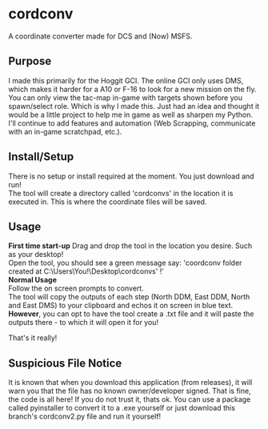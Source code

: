 # cordconv
A coordinate converter made for DCS and (Now) MSFS.

## Purpose
I made this primarily for the Hoggit GCI. The online GCI only uses DMS, which makes it harder for a A10 or F-16 to look for a new mission on the fly. You can only view the tac-map in-game with targets shown before you spawn/select role. Which is why I made this. Just had an idea and thought it would be a little project to help me in game as well as sharpen my Python. I'll continue to add features and automation (Web Scrapping, communicate with an in-game scratchpad, etc.).

## Install/Setup
There is no setup or install required at the moment. You just download and run!  
The tool will create a directory called 'cordconvs' in the location it is executed in. This is where the coordinate files will be saved.

## Usage
**First time start-up**
Drag and drop the tool in the location you desire. Such as your desktop!  
Open the tool, you should see a green message say: 'coordconv folder created at C:\Users\You!\Desktop\cordconvs' !'  
**Normal Usage**  
Follow the on screen prompts to convert.  
The tool will copy the outputs of each step (North DDM, East DDM, North and East DMS) to your clipboard and echos it on screen in blue text. **However**, you can opt to have the tool create a .txt file and it will paste the outputs there - to which it will open it for you!  
  
That's it really!

## Suspicious File Notice
It is known that when you download this application (from releases), it will warn you that the file has no known owner/developer signed. That is fine, the code is all here! If you do not trust it, thats ok. You can use a package called pyinstaller to convert it to a .exe yourself or just download this branch's cordconv2.py file and run it yourself!
